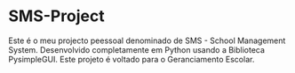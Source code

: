 # SMS-Project
 Este é o meu projecto peessoal denominado de SMS - School Management System. Desenvolvido completamente em Python usando a Biblioteca PysimpleGUI. Este projeto é voltado para o Geranciamento Escolar.
